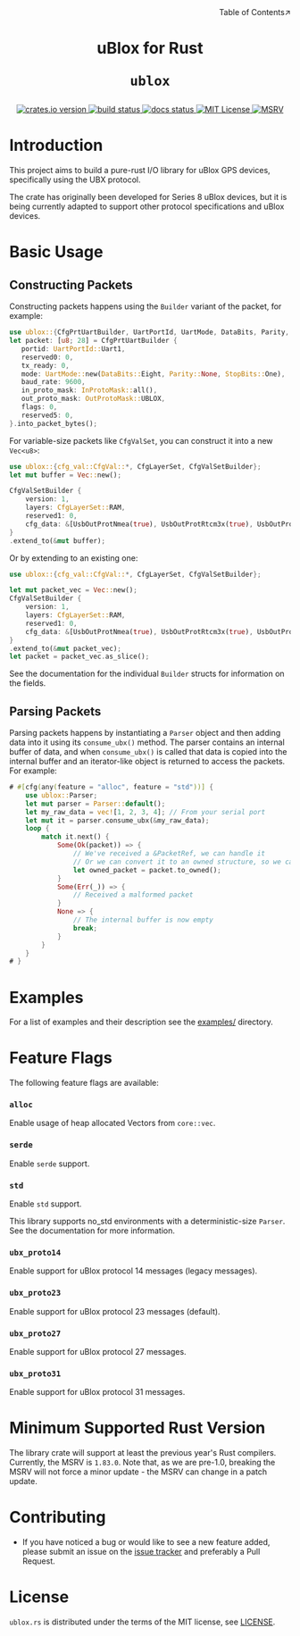 <div align=right>Table of Contents↗️</div>

<h1 align=center>uBlox for Rust

<code>ublox</code>
</h1>

<div align="center">
    <a href=https://crates.io/crates/ublox>
        <img src=https://img.shields.io/crates/v/ublox.svg alt="crates.io version">
    </a>
    <a href=https://github.com/ublox-rs/ublox/actions/workflows/build.yml>
        <img src=https://github.com/ublox-rs/ublox/actions/workflows/build.yml/badge.svg alt="build status">
    </a>
    <a href=https://docs.rs/ublox/badge.svg>
        <img src=https://docs.rs/ublox/badge.svg alt="docs status">
    </a>
    <a href=https://github.com/ublox-rs/ublox/tree/master/LICENSE>
        <img src=https://img.shields.io/badge/license-MIT-blue.svg alt="MIT License">
    </a>
    <a href=https://www.whatrustisit.com>
        <img src=https://img.shields.io/badge/minimum%20rustc-1.83-blue?logo=rust alt="MSRV">
    </a>
</div>

# Introduction

This project aims to build a pure-rust I/O library for uBlox GPS devices, specifically using the UBX protocol.

The crate has originally been developed for Series 8 uBlox devices, but it is being currently adapted to support other protocol specifications and uBlox devices.

# Basic Usage

## Constructing Packets

Constructing packets happens using the `Builder` variant of the packet, for example:

```rust
use ublox::{CfgPrtUartBuilder, UartPortId, UartMode, DataBits, Parity, StopBits, InProtoMask, OutProtoMask};
let packet: [u8; 28] = CfgPrtUartBuilder {
   portid: UartPortId::Uart1,
   reserved0: 0,
   tx_ready: 0,
   mode: UartMode::new(DataBits::Eight, Parity::None, StopBits::One),
   baud_rate: 9600,
   in_proto_mask: InProtoMask::all(),
   out_proto_mask: OutProtoMask::UBLOX,
   flags: 0,
   reserved5: 0,
}.into_packet_bytes();
```

For variable-size packets like `CfgValSet`, you can construct it into a new `Vec<u8>`:

```rust
use ublox::{cfg_val::CfgVal::*, CfgLayerSet, CfgValSetBuilder};
let mut buffer = Vec::new();

CfgValSetBuilder {
    version: 1,
    layers: CfgLayerSet::RAM,
    reserved1: 0,
    cfg_data: &[UsbOutProtNmea(true), UsbOutProtRtcm3x(true), UsbOutProtUbx(true)],
}
.extend_to(&mut buffer);
```

Or by extending to an existing one:

```rust
use ublox::{cfg_val::CfgVal::*, CfgLayerSet, CfgValSetBuilder};

let mut packet_vec = Vec::new();
CfgValSetBuilder {
    version: 1,
    layers: CfgLayerSet::RAM,
    reserved1: 0,
    cfg_data: &[UsbOutProtNmea(true), UsbOutProtRtcm3x(true), UsbOutProtUbx(true)],
}
.extend_to(&mut packet_vec);
let packet = packet_vec.as_slice();
```
See the documentation for the individual `Builder` structs for information on the fields.

## Parsing Packets

Parsing packets happens by instantiating a `Parser` object and then adding data into it using its `consume_ubx()` method. The parser contains an internal buffer of data, and when `consume_ubx()` is called that data is copied into the internal buffer and an iterator-like object is returned to access the packets. For example:

```rust
# #[cfg(any(feature = "alloc", feature = "std"))] {
    use ublox::Parser;
    let mut parser = Parser::default();
    let my_raw_data = vec![1, 2, 3, 4]; // From your serial port
    let mut it = parser.consume_ubx(&my_raw_data);
    loop {
        match it.next() {
            Some(Ok(packet)) => {
                // We've received a &PacketRef, we can handle it
                // Or we can convert it to an owned structure, so we can move it
                let owned_packet = packet.to_owned();
            }
            Some(Err(_)) => {
                // Received a malformed packet
            }
            None => {
                // The internal buffer is now empty
                break;
            }
        }
    }
# }
```

# Examples

For a list of examples and their description see the [examples/](./examples/README.md) directory. 

# Feature Flags

The following feature flags are available:

### `alloc`

Enable usage of heap allocated Vectors from `core::vec`. 

### `serde`

Enable `serde` support. 

### `std`

Enable `std` support. 

This library supports no_std environments with a deterministic-size `Parser`. See the documentation for more information.

### `ubx_proto14`

Enable support for uBlox protocol 14 messages (legacy messages).

### `ubx_proto23`

Enable support for uBlox protocol 23 messages (default).

### `ubx_proto27`

Enable support for uBlox protocol 27 messages. 

### `ubx_proto31`

Enable support for uBlox protocol 31 messages. 

# Minimum Supported Rust Version

The library crate will support at least the previous year's Rust compilers. Currently, the MSRV is `1.83.0`. Note that, as we are pre-1.0, breaking the MSRV will not force a minor update - the MSRV can change in a patch update.

# Contributing

* If you have noticed a bug or would like to see a new feature added, please submit an issue on the [issue tracker](https://github.com/ublox-rs/ublox/issues) and preferably a Pull Request.

# License

`ublox.rs` is distributed under the terms of the MIT license, see [LICENSE](https://github.com/ublox-rs/ublox/tree/master/LICENSE).
